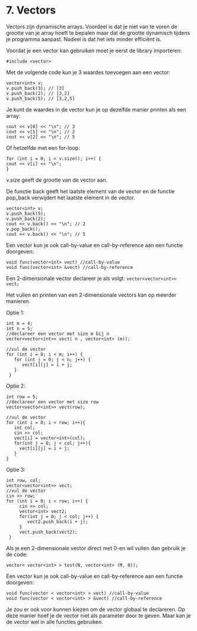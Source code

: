 # 7. Vectors

Vectors zijn dynamische arrays. Voordeel is dat je niet van te voren de grootte van je array hoeft te bepalen maar dat de grootte dynamisch tijdens je programma aanpast. Nadeel is dat het iets minder efficiënt is.

Voordat je een vector kan gebruiken moet je eerst de library importeren:

`#include <vector>`

Met de volgende code kun je 3 waardes toevoegen aan een vector:

`vector<int> v;`\
`v.push_back(3); // [3]`\
`v.push_back(2); // [3,2]`\
`v.push_back(5); // [3,2,5]`

Je kunt de waardes in de vector kun je op dezelfde manier printen als een array:

`cout << v[0] << "\n"; // 3`\
`cout << v[1] << "\n"; // 2`\
`cout << v[2] << "\n"; // 5`

Of hetzelfde met een for-loop:

`for (int i = 0; i < v.size(); i++) {`\
&#x20;   `cout << v[i] << "\n";`\
`}`

v.size geeft de grootte van de vector aan.

De functie back geeft het laatste element van de vector en de functie pop\_back verwijdert het laatste element in de vector.

`vector<int> v;`\
`v.push_back(5);`\
`v.push_back(2);`\
`cout << v.back() << "\n"; // 2`\
`v.pop_back();`\
`cout << v.back() << "\n"; // 5`

Een vector kun je ook call-by-value en call-by-reference aan een functie doorgeven:

`void func(vector<int> vect) //call-by-value`\
`void func(vector<int> &vect) //call-by-reference`

Een 2-dimensionale vector declareer je als volgt: `vector<vector<int>> vect;`

Het vullen en printen van een 2-dimensionale vectors kan op meerder manieren.

Optie 1:

```clike
int m = 4;
int n = 5;
//declareer een vector met size m bij n
vector<vector<int>> vect( n , vector<int> (m));

//vul de vector
for (int i = 0; i < m; i++) {
   for (int j = 0; j < n; j++) {
      vect[i][j] = i + j;
   }  
 }
```

Optie 2:

```clike
int row = 5;    
//declareer een vector met size row
vector<vector<int>> vect(row);

//vul de vector
for (int i = 0; i < row; i++){
   int col;
   cin >> col;
   vect[i] = vector<int>(col);
   for(int j = 0; j < col; j++){
     vect[i][j] = i + j;
   }  
}
```

Optie 3:

```clike
int row, col;
vector<vector<int>> vect;
//vul de vector
cin >> row;
for (int i = 0; i < row; i++) {
     cin >> col;
     vector<int> vect2;
     for(int j = 0; j < col; j++) {
        vect2.push_back(i + j);
     }  
     vect.push_back(vect2);
 }
```

Als je een 2-dimensionale vector direct met 0-en wil vullen dan gebruik je de code:

`vector< vector<int> > test(N, vector<int> (M, 0));`

Een vector kun je ook call-by-value en call-by-reference aan een functie doorgeven:

`void func(vector < vector<int> > vect) //call-by-value`\
`void func(vector < vector<int> > &vect) //call-by-reference`

Je zou er ook voor kunnen kiezen om de vector globaal te declareren. Op deze manier hoef je de vector niet als parameter door te geven. Maar kan je de vector wel in alle functies gebruiken.
